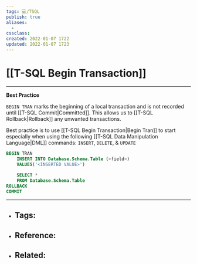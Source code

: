 ```yaml
---
tags: 💻️/TSQL 
publish: true
aliases:
  - 
cssclass: 
created: 2022-01-07 1722
updated: 2022-01-07 1723
---
```


# [[T-SQL Begin Transaction]]

---

**Best Practice**

`BEGIN TRAN` marks the beginning of a local transaction and is not recorded until [[T-SQL Commit|Committed]]. This allows us to [[T-SQL Rollback|Rollback]] any unwanted transactions. 

Best practice is to use [[T-SQL Begin Transaction|Begin Tran]] to start especially when using the following [[T-SQL Data Manipulation Language|DML]] commands: `INSERT`, `DELETE`, & `UPDATE`

```sql
BEGIN TRAN
	INSERT INTO Database.Schema.Table (<field>)
	VALUES('<INSERTED VALUE>')
	
	SELECT *
	FROM Database.Schema.Table
ROLLBACK
COMMIT
```

---

- Tags: 
	- 
- Reference:
	- 
- Related:
	- 
